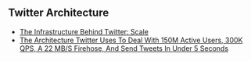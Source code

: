 ## Twitter Architecture

- [The Infrastructure Behind Twitter: Scale](https://blog.twitter.com/engineering/en_us/topics/infrastructure/2017/the-infrastructure-behind-twitter-scale.html) 
- [The Architecture Twitter Uses To Deal With 150M Active Users, 300K QPS, A 22 MB/S Firehose, And Send Tweets In Under 5 Seconds](http://highscalability.com/blog/2013/7/8/the-architecture-twitter-uses-to-deal-with-150m-active-users.html)
